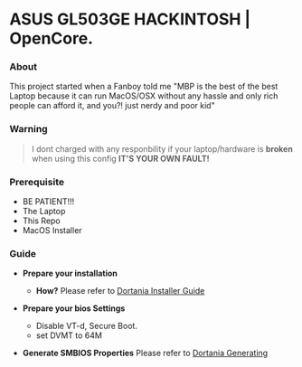 # ASUS GL503GE HACKINTOSH | OpenCore.

### About
This project started when a Fanboy told me "MBP is the best of the best Laptop because it can run MacOS/OSX without any hassle and only rich people can afford it, and you?! just nerdy and poor kid"

### Warning
> I dont charged with any responbility if your laptop/hardware is **broken** when using this config **IT'S YOUR OWN FAULT!**

### Prerequisite
- BE PATIENT!!!
- The Laptop
- This Repo
- MacOS Installer

### Guide
- __Prepare your installation__
  - __How?__
    Please refer to [Dortania Installer Guide](https://dortania.github.io/OpenCore-Install-Guide/installer-guide/)

- __Prepare your bios Settings__
    * Disable VT-d, Secure Boot.
    * set DVMT to 64M
  
- __Generate SMBIOS Properties__
    Please refer to [Dortania Generating ](https://dortania.github.io/OpenCore-Install-Guide/config-laptop.plist/coffee-lake.html#platforminfo)